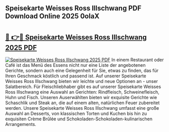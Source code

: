## Speisekarte Weisses Ross Illschwang PDF Download Online 2025 0olaX

# <h2><a href="http://gc8aphh.nevu.top/?p=Speisekarte+Weisses+Ross+Illschwang">🔗 👉🔴 Speisekarte Weisses Ross Illschwang 2025 PDF</a></h2>

[![Speisekarte Weisses Ross Illschwang 2025 PDF](https://i.imgur.com/dBaPXMq.png)](http://gc8aphh.nevu.top/?p=Speisekarte+Weisses+Ross+Illschwang)
In einem Restaurant oder Café ist das Menü des Essens nicht nur eine Liste der angebotenen Gerichte, sondern auch eine Gelegenheit für Sie, etwas zu finden, das für Ihren Geschmack köstlich und passend ist. Auf unserer Speisekarte Weisses Ross Illschwang bieten wir leichte und neue Optionen an - unser Salatbereich. Für Fleischliebhaber gibt es auf unserer Speisekarte Weisses Ross Illschwang eine Auswahl an Gerichten: Rindfleisch, Schweinefleisch, Huhn und Fisch. Unseren Auserwählten bieten wir exquisite Gerichte wie Schaschlik und Steak an, die auf einem alten, natürlichen Feuer zubereitet werden. Unsere Speisekarte Weisses Ross Illschwang umfasst eine große Auswahl an Desserts, von klassischen Torten und Kuchen bis hin zu exquisiten Crème Brûlée und Schokoladen-Schokoladen-kulinarischen Arrangements.
